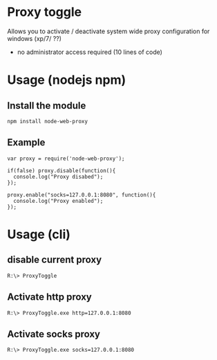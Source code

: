 # Proxy toggle
Allows you to activate / deactivate system wide proxy configuration for windows (xp/7/ ??)
* no administrator access required (10 lines of code)

# Usage (nodejs npm)
## Install the module

```npm install node-web-proxy```

## Example
```
var proxy = require('node-web-proxy');

if(false) proxy.disable(function(){
  console.log("Proxy disabed");
});

proxy.enable("socks=127.0.0.1:8080", function(){
  console.log("Proxy enabled");
});
```


# Usage (cli)

## disable current proxy
```R:\> ProxyToggle ```

## Activate http proxy
```R:\> ProxyToggle.exe http=127.0.0.1:8080```


## Activate socks proxy
```R:\> ProxyToggle.exe socks=127.0.0.1:8080```


